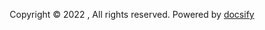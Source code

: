 <center>
<!-- <span id="sitetime"></span> -->

Copyright © 2022 , All rights reserved. Powered by [docsify](https://docsify.js.org/)

</center>

